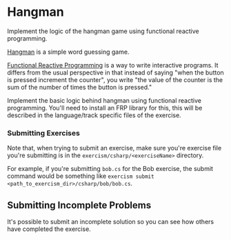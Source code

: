 # Hangman

Implement the logic of the hangman game using functional reactive programming.

[Hangman][] is a simple word guessing game.

[Functional Reactive Programming][frp] is a way to write interactive
programs. It differs from the usual perspective in that instead of
saying "when the button is pressed increment the counter", you write
"the value of the counter is the sum of the number of times the button
is pressed."

Implement the basic logic behind hangman using functional reactive
programming.  You'll need to install an FRP library for this, this will
be described in the language/track specific files of the exercise.

[Hangman]: https://en.wikipedia.org/wiki/Hangman_%28game%29
[frp]: https://en.wikipedia.org/wiki/Functional_reactive_programming

### Submitting Exercises

Note that, when trying to submit an exercise, make sure you're exercise file you're submitting is in the `exercism/csharp/<exerciseName>` directory.

For example, if you're submitting `bob.cs` for the Bob exercise, the submit command would be something like `exercism submit <path_to_exercism_dir>/csharp/bob/bob.cs`.



## Submitting Incomplete Problems
It's possible to submit an incomplete solution so you can see how others have completed the exercise.

